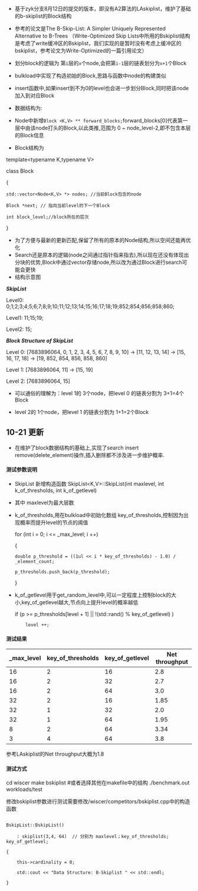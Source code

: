 
- 基于zyk分支8月12日的提交的版本，即没有A2算法的LAskiplist，维护了基础的b-skiplist的Block结构
- 参考的论文是The B-Skip-List: A Simpler Uniquely Represented Alternative to B-Trees （Write-Optimized Skip Lists中所用的Bskiplist结构是考虑了write缓冲区的Bskiplist，我们实现的是暂时没有考虑上缓冲区的bskiplist，参考论文为Write-Optimized的一篇引用论文）
- 划分block的逻辑为 第`i`层的`x`个node,会把第`i-1`层的链表划分为`x+1`个Block
- bulkload中实现了构造初始的Block,思路与函数中node的构建类似
- insert函数中,如果insert到不为0的level也会进一步划分Block,同时把该node加入到对应Block

- 数据结构为:
- Node中新增`Block <K,V> ** forward_blocks;`forward_blocks[0]代表第一层中由该node打头的Block,以此类推,范围为 0 ~ node_level-2,即不包含本层的Block信息

- Block结构为

template<typename K,typename V>

class Block

{

    std::vector<Node<K,V> *> nodes; //当前Block包含的node
    
    Block *next; // 指向当前level的下一个Block
    
    int block_level;//block所在的层次

}

- 为了方便与最新的更新匹配,保留了所有的原本的Node结构,所以空间还能再优化
- Search还是原本的逻辑(node之间通过指针指来指去),所以现在还没有体现出分块的优势,Block中通过vector存储node,所以改为通过Block进行search可能会更快
- 结构示意图

*****SkipList*****

Level0:   0;1;2;3;4;5;6;7;8;9;10;11;12;13;14;15;16;17;18;19;852;854;856;858;860;

Level1:   11;15;19;

Level2:   15;

*****Block Structure of SkipList*****

Level 0:   [7683896064, 0, 1, 2, 3, 4, 5, 6, 7, 8, 9, 10] -> [11, 12, 13, 14] -> [15, 16, 17, 18] -> [19, 852, 854, 856, 858, 860]

Level 1:   [7683896064, 11] -> [15, 19]

Level 2:   [7683896064, 15]


- 可以通俗的理解为：level 1的 3个node，把level 0 的链表分割为 3+1=4个Block

- level 2的 1个node，把level 1 的链表分割为 1+1=2个Block

## 10-21 更新

- 在维护了block数据结构的基础上,实现了search insert remove(delete_element)操作,插入删除都不涉及进一步维护概率.

#### 测试参数说明 

- SkipList 新增构造函数 SkipList<K,V>::SkipList(int maxlevel, int k_of_thresholds, int k_of_getlevel)
-   其中 maxlevel为最大层数  
-   k_of_thresholds,用在bulkload中初始化数组 key_of_thresholds,控制因为出现概率而提升level的节点的阈值
    
    for (int i = 0; i <= _max_level; i ++)
    
    {
    
        double p_threshold = ((1ul << i * key_of_thresholds) - 1.0) / _element_count;
    
        p_thresholds.push_back(p_threshold);

    }

-   k_of_getlevel用于get_random_level中,可以一定程度上控制block的大小,key_of_getlevel越大,节点向上提升level的概率越低
    
    if (p >= p_thresholds[level + 1] || !(std::rand() % key_of_getlevel) )
    
            level ++;

#### 测试结果

| _max_level | key_of_thresholds | key_of_getlevel | Net throughput |
| ---------- | ----------------- | --------------- | -------------- |
| 16         | 2                 | 16              | 2.8            |
| 16         | 2                 | 32              | 2.7            |
| 16         | 2                 | 64              | 3.0            |
| 32         | 2                 | 16              | 1.85           |
| 32         | 1                 | 32              | 2.0            |
| 32         | 1                 | 64              | 1.95           |
| 8         | 2                 | 64              | 3.34            |
| 3         | 4                 | 64              | 3.8           |

参考LAskiplist的Net throughput大概为1.8

#### 测试方式
cd wiscer
make bskiplist    #或者选择其他在makefile中的结构
./benchmark.out workloads/test 

修改bskiplist参数进行测试需要修改/wiscer/competitors/bskiplist.cpp中的构造函数

```

BskipList::BskipList()

    : skiplist(3,4, 64)  // 分别为 maxlevel；key_of_thresholds; key_of_getlevel;

{

    this->cardinality = 0;

    std::cout << "Data Structure: B-Skiplist " << std::endl;

}
```